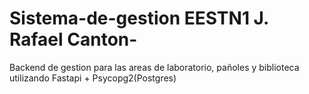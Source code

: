 # Sistema-de-gestion EESTN1 J. Rafael Canton-
Backend de gestion para las areas de laboratorio, pañoles y biblioteca utilizando Fastapi + Psycopg2(Postgres)
